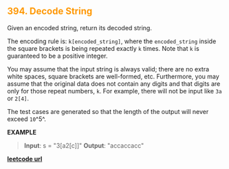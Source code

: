 <h2 style="color:#F90;">394. Decode String</h2>

Given an encoded string, return its decoded string.

The encoding rule is: `k[encoded_string]`, where the `encoded_string` inside the square brackets is being repeated exactly `k` times. Note that `k` is guaranteed to be a positive integer.

You may assume that the input string is always valid; there are no extra white spaces, square brackets are well-formed, etc. Furthermore, you may assume that the original data does not contain any digits and that digits are only for those repeat numbers, `k`. For example, there will not be input like `3a` or `2[4]`.

The test cases are generated so that the length of the output will never exceed `10`^5^.

**EXAMPLE**
>**Input**: s = "3[a2[c]]"
**Output**: "accaccacc"

**[leetcode url](https://leetcode.com/problems/decode-string/description)**